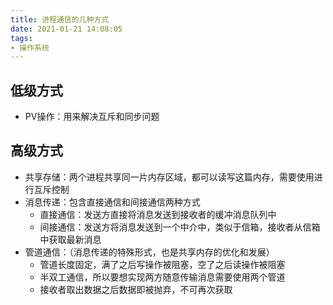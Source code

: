 ```yaml
---
title: 进程通信的几种方式
date: 2021-01-21 14:08:05
tags:
- 操作系统
---
```


## 低级方式

- PV操作：用来解决互斥和同步问题

## 高级方式

- 共享存储：两个进程共享同一片内存区域，都可以读写这篇内存，需要使用进行互斥控制
- 消息传递：包含直接通信和间接通信两种方式
    - 直接通信：发送方直接将消息发送到接收者的缓冲消息队列中
    - 间接通信：发送方将消息发送到一个中介中，类似于信箱，接收者从信箱中获取最新消息
- 管道通信：（消息传递的特殊形式，也是共享内存的优化和发展）
    - 管道长度固定，满了之后写操作被阻塞，空了之后读操作被阻塞
    - 半双工通信，所以要想实现两方随意传输消息需要使用两个管道
    - 接收者取出数据之后数据即被抛弃，不可再次获取